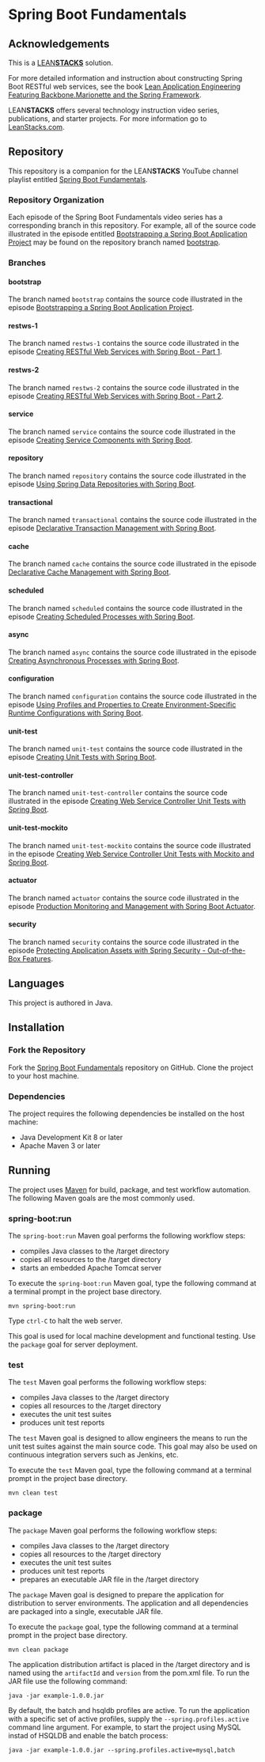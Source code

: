 # Spring Boot Fundamentals

## Acknowledgements

This is a [LEAN**STACKS**](http://www.leanstacks.com) solution.

For more detailed information and instruction about constructing Spring Boot RESTful web services, see the book [Lean Application Engineering Featuring Backbone.Marionette and the Spring Framework](https://leanpub.com/leanstacks-marionette-spring).

LEAN**STACKS** offers several technology instruction video series, publications, and starter projects.  For more information go to [LeanStacks.com](http://www.leanstacks.com/).

## Repository

This repository is a companion for the LEAN**STACKS** YouTube channel playlist entitled [Spring Boot Fundamentals](https://www.youtube.com/playlist?list=PLGDwUiT1wr6-Fn3N2oqJpTdhGjFHnIIKY).

### Repository Organization

Each episode of the Spring Boot Fundamentals video series has a corresponding branch in this repository.  For example, all of the source code illustrated in the episode entitled [Bootstrapping a Spring Boot Application Project](https://youtu.be/XbknBOmMuPQ?list=PLGDwUiT1wr6-Fn3N2oqJpTdhGjFHnIIKY) may be found on the repository branch named [bootstrap](https://github.com/mwarman/spring-boot-fundamentals/tree/bootstrap).

### Branches

#### bootstrap

The branch named `bootstrap` contains the source code illustrated in the episode [Bootstrapping a Spring Boot Application Project](https://youtu.be/XbknBOmMuPQ?list=PLGDwUiT1wr6-Fn3N2oqJpTdhGjFHnIIKY).

#### restws-1

The branch named `restws-1` contains the source code illustrated in the episode [Creating RESTful Web Services with Spring Boot - Part 1](https://youtu.be/kbisNUfqVLM?list=PLGDwUiT1wr6-Fn3N2oqJpTdhGjFHnIIKY).

#### restws-2

The branch named `restws-2` contains the source code illustrated in the episode [Creating RESTful Web Services with Spring Boot - Part 2](https://youtu.be/mrrHTJxppi8?list=PLGDwUiT1wr6-Fn3N2oqJpTdhGjFHnIIKY).

#### service

The branch named `service` contains the source code illustrated in the episode [Creating Service Components with Spring Boot](https://youtu.be/qJnAM_ZZvWA?list=PLGDwUiT1wr6-Fn3N2oqJpTdhGjFHnIIKY).

#### repository

The branch named `repository` contains the source code illustrated in the episode [Using Spring Data Repositories with Spring Boot](https://youtu.be/4bPT-0f-am4?list=PLGDwUiT1wr6-Fn3N2oqJpTdhGjFHnIIKY).

#### transactional

The branch named `transactional` contains the source code illustrated in the episode [Declarative Transaction Management with Spring Boot](https://youtu.be/4bPT-0f-am4?list=PLGDwUiT1wr6-Fn3N2oqJpTdhGjFHnIIKY).

#### cache

The branch named `cache` contains the source code illustrated in the episode [Declarative Cache Management with Spring Boot](https://youtu.be/g4h268Hx0AU?list=PLGDwUiT1wr6-Fn3N2oqJpTdhGjFHnIIKY).

#### scheduled

The branch named `scheduled` contains the source code illustrated in the episode [Creating Scheduled Processes with Spring Boot](https://youtu.be/TEMsEcdAsbY?list=PLGDwUiT1wr6-Fn3N2oqJpTdhGjFHnIIKY).

#### async

The branch named `async` contains the source code illustrated in the episode [Creating Asynchronous Processes with Spring Boot](https://youtu.be/106WWFvgNW0?list=PLGDwUiT1wr6-Fn3N2oqJpTdhGjFHnIIKY).

#### configuration

The branch named `configuration` contains the source code illustrated in the episode [Using Profiles and Properties to Create Environment-Specific Runtime Configurations with Spring Boot](https://youtu.be/0zjQX7WwjrI?list=PLGDwUiT1wr6-Fn3N2oqJpTdhGjFHnIIKY).

#### unit-test

The branch named `unit-test` contains the source code illustrated in the episode [Creating Unit Tests with Spring Boot](https://youtu.be/WKD9E8KsQME?list=PLGDwUiT1wr6-Fn3N2oqJpTdhGjFHnIIKY).

#### unit-test-controller

The branch named `unit-test-controller` contains the source code illustrated in the episode [Creating Web Service Controller Unit Tests with Spring Boot](https://youtu.be/zjVobP0sonA?list=PLGDwUiT1wr6-Fn3N2oqJpTdhGjFHnIIKY).

#### unit-test-mockito

The branch named `unit-test-mockito` contains the source code illustrated in the episode [Creating Web Service Controller Unit Tests with Mockito and Spring Boot](https://youtu.be/7TMuBxTy3GE?list=PLGDwUiT1wr6-Fn3N2oqJpTdhGjFHnIIKY).

#### actuator

The branch named `actuator` contains the source code illustrated in the episode [Production Monitoring and Management with Spring Boot Actuator](https://youtu.be/7L5rBQUMiPI?list=PLGDwUiT1wr6-Fn3N2oqJpTdhGjFHnIIKY).

#### security

The branch named `security` contains the source code illustrated in the episode [Protecting Application Assets with Spring Security - Out-of-the-Box Features](https://youtu.be/CQfp2ngwT5U?list=PLGDwUiT1wr6-Fn3N2oqJpTdhGjFHnIIKY).


## Languages

This project is authored in Java.

## Installation

### Fork the Repository

Fork the [Spring Boot Fundamentals](https://github.com/mwarman/spring-boot-fundamentals) repository on GitHub.  Clone the project to your host machine.

### Dependencies

The project requires the following dependencies be installed on the host machine:

* Java Development Kit 8 or later
* Apache Maven 3 or later

## Running

The project uses [Maven](http://maven.apache.org/) for build, package, and test workflow automation.  The following Maven goals are the most commonly used.

### spring-boot:run

The `spring-boot:run` Maven goal performs the following workflow steps:

* compiles Java classes to the /target directory
* copies all resources to the /target directory
* starts an embedded Apache Tomcat server

To execute the `spring-boot:run` Maven goal, type the following command at a terminal prompt in the project base directory.

```
mvn spring-boot:run
```

Type `ctrl-C` to halt the web server.

This goal is used for local machine development and functional testing.  Use the `package` goal for server deployment.

### test

The `test` Maven goal performs the following workflow steps:

* compiles Java classes to the /target directory
* copies all resources to the /target directory
* executes the unit test suites
* produces unit test reports

The `test` Maven goal is designed to allow engineers the means to run the unit test suites against the main source code.  This goal may also be used on continuous integration servers such as Jenkins, etc.

To execute the `test` Maven goal, type the following command at a terminal prompt in the project base directory.

```
mvn clean test
```

### package

The `package` Maven goal performs the following workflow steps:

* compiles Java classes to the /target directory
* copies all resources to the /target directory
* executes the unit test suites
* produces unit test reports
* prepares an executable JAR file in the /target directory

The `package` Maven goal is designed to prepare the application for distribution to server environments.  The application and all dependencies are packaged into a single, executable JAR file.

To execute the `package` goal, type the following command at a terminal prompt in the project base directory.

```
mvn clean package
```

The application distribution artifact is placed in the /target directory and is named using the `artifactId` and `version` from the pom.xml file.  To run the JAR file use the following command:

```
java -jar example-1.0.0.jar
```

By default, the batch and hsqldb profiles are active.  To run the application with a specific set of active profiles, supply the `--spring.profiles.active` command line argument.  For example, to start the project using MySQL instad of HSQLDB and enable the batch process:

```
java -jar example-1.0.0.jar --spring.profiles.active=mysql,batch
```
